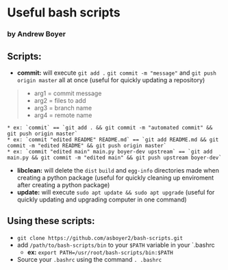 # Useful bash scripts
### by Andrew Boyer

## Scripts:
* **commit:** will execute `git add .` `git commit -m "message"` and `git push origin master` all at once (useful for quickly updating a repository) 

> - arg1 = commit message
> - arg2 = files to add
> - arg3 = branch name
> - arg4 = remote name

    * ex: `commit` == `git add . && git commit -m "automated commit" && git push origin master`
    * ex: `commit "edited README" README.md` == `git add README.md && git commit -m "edited README" && git push origin master`
    * ex: `commit "edited main" main.py boyer-dev upstream` == `git add main.py && git commit -m "edited main" && git push upstream boyer-dev`

* **libclean:** will delete the `dist` `build` and `egg-info` directories made when creating a python package (useful for quickly cleaning up enviroment after creating a python package)
* **update:** will execute `sudo apt update && sudo apt upgrade` (useful for quickly updating and upgrading computer in one command)

## Using these scripts:
* `git clone https://github.com/asboyer2/bash-scripts.git`
* add `/path/to/bash-scripts/bin` to your `$PATH` variable in your `.bashrc
	* **ex:** `export PATH=/usr/root/bash-scripts/bin:$PATH`
* Source your `.bashrc` using the command `. .bashrc`
